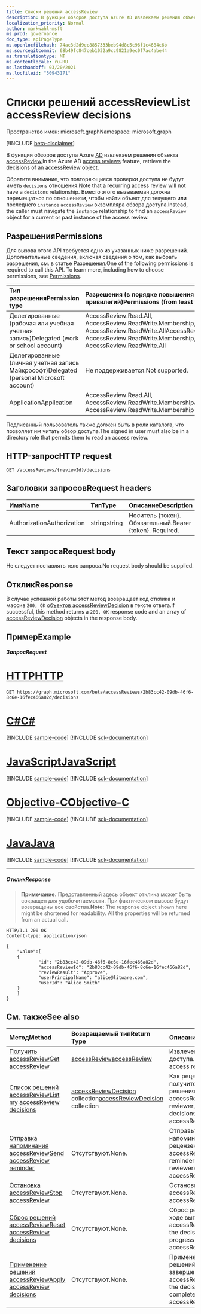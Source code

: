```yaml
---
title: Списки решений accessReview
description: В функции обзоров доступа Azure AD извлекаем решения объекта accessReview.
localization_priority: Normal
author: markwahl-msft
ms.prod: governance
doc_type: apiPageType
ms.openlocfilehash: 74ac3d2d9ec8857333beb94d8c5c96f1c4684c6b
ms.sourcegitcommit: 68b49fc847ceb1032a9cc9821a9ec0f7ac4abe44
ms.translationtype: MT
ms.contentlocale: ru-RU
ms.lasthandoff: 03/20/2021
ms.locfileid: "50943171"
---
```

# <a name="list-accessreview-decisions"></a><span data-ttu-id="95ed9-103">Списки решений accessReview</span><span class="sxs-lookup"><span data-stu-id="95ed9-103">List accessReview decisions</span></span>

<span data-ttu-id="95ed9-104">Пространство имен: microsoft.graph</span><span class="sxs-lookup"><span data-stu-id="95ed9-104">Namespace: microsoft.graph</span></span>

[!INCLUDE [beta-disclaimer](../../includes/beta-disclaimer.md)]

<span data-ttu-id="95ed9-105">В функции обзоров доступа Azure [AD](../resources/accessreviews-root.md) извлекаем решения объекта [accessReview.](../resources/accessreview.md)</span><span class="sxs-lookup"><span data-stu-id="95ed9-105">In the Azure AD [access reviews](../resources/accessreviews-root.md) feature, retrieve the decisions of an [accessReview](../resources/accessreview.md) object.</span></span>

<span data-ttu-id="95ed9-106">Обратите внимание, что повторяющиеся проверки доступа не будут иметь `decisions` отношения.</span><span class="sxs-lookup"><span data-stu-id="95ed9-106">Note that a recurring access review will not have a `decisions` relationship.</span></span>  <span data-ttu-id="95ed9-107">Вместо этого вызываемая должна перемещаться по отношениям, чтобы найти объект для текущего или последнего `instance` `accessReview` экземпляра обзора доступа.</span><span class="sxs-lookup"><span data-stu-id="95ed9-107">Instead, the caller must navigate the `instance` relationship to find an `accessReview` object for a current or past instance of the access review.</span></span>

## <a name="permissions"></a><span data-ttu-id="95ed9-108">Разрешения</span><span class="sxs-lookup"><span data-stu-id="95ed9-108">Permissions</span></span>
<span data-ttu-id="95ed9-p102">Для вызова этого API требуется одно из указанных ниже разрешений. Дополнительные сведения, включая сведения о том, как выбрать разрешения, см. в статье [Разрешения](/graph/permissions-reference).</span><span class="sxs-lookup"><span data-stu-id="95ed9-p102">One of the following permissions is required to call this API. To learn more, including how to choose permissions, see [Permissions](/graph/permissions-reference).</span></span>

|<span data-ttu-id="95ed9-111">Тип разрешения</span><span class="sxs-lookup"><span data-stu-id="95ed9-111">Permission type</span></span>                        | <span data-ttu-id="95ed9-112">Разрешения (в порядке повышения привилегий)</span><span class="sxs-lookup"><span data-stu-id="95ed9-112">Permissions (from least to most privileged)</span></span>              |
|:--------------------------------------|:---------------------------------------------------------|
|<span data-ttu-id="95ed9-113">Делегированные (рабочая или учебная учетная запись)</span><span class="sxs-lookup"><span data-stu-id="95ed9-113">Delegated (work or school account)</span></span>     | <span data-ttu-id="95ed9-114">AccessReview.Read.All, AccessReview.ReadWrite.Membership, AccessReview.ReadWrite.All</span><span class="sxs-lookup"><span data-stu-id="95ed9-114">AccessReview.Read.All, AccessReview.ReadWrite.Membership, AccessReview.ReadWrite.All</span></span>  |
|<span data-ttu-id="95ed9-115">Делегированные (личная учетная запись Майкрософт)</span><span class="sxs-lookup"><span data-stu-id="95ed9-115">Delegated (personal Microsoft account)</span></span> | <span data-ttu-id="95ed9-116">Не поддерживается.</span><span class="sxs-lookup"><span data-stu-id="95ed9-116">Not supported.</span></span> |
|<span data-ttu-id="95ed9-117">Application</span><span class="sxs-lookup"><span data-stu-id="95ed9-117">Application</span></span>                            | <span data-ttu-id="95ed9-118">AccessReview.Read.All, AccessReview.ReadWrite.Membership</span><span class="sxs-lookup"><span data-stu-id="95ed9-118">AccessReview.Read.All, AccessReview.ReadWrite.Membership</span></span> |

 <span data-ttu-id="95ed9-119">Подписанный пользователь также должен быть в роли каталога, что позволяет им читать обзор доступа.</span><span class="sxs-lookup"><span data-stu-id="95ed9-119">The signed in user must also be in a directory role that permits them to read an access review.</span></span>

## <a name="http-request"></a><span data-ttu-id="95ed9-120">HTTP-запрос</span><span class="sxs-lookup"><span data-stu-id="95ed9-120">HTTP request</span></span>
<!-- { "blockType": "ignored" } -->
```http
GET /accessReviews/{reviewId}/decisions
```
## <a name="request-headers"></a><span data-ttu-id="95ed9-121">Заголовки запросов</span><span class="sxs-lookup"><span data-stu-id="95ed9-121">Request headers</span></span>
| <span data-ttu-id="95ed9-122">Имя</span><span class="sxs-lookup"><span data-stu-id="95ed9-122">Name</span></span>         | <span data-ttu-id="95ed9-123">Тип</span><span class="sxs-lookup"><span data-stu-id="95ed9-123">Type</span></span>        | <span data-ttu-id="95ed9-124">Описание</span><span class="sxs-lookup"><span data-stu-id="95ed9-124">Description</span></span> |
|:-------------|:------------|:------------|
| <span data-ttu-id="95ed9-125">Authorization</span><span class="sxs-lookup"><span data-stu-id="95ed9-125">Authorization</span></span> | <span data-ttu-id="95ed9-126">string</span><span class="sxs-lookup"><span data-stu-id="95ed9-126">string</span></span> | <span data-ttu-id="95ed9-p103">Носитель \{токен\}. Обязательный.</span><span class="sxs-lookup"><span data-stu-id="95ed9-p103">Bearer \{token\}. Required.</span></span> |

## <a name="request-body"></a><span data-ttu-id="95ed9-129">Текст запроса</span><span class="sxs-lookup"><span data-stu-id="95ed9-129">Request body</span></span>
<span data-ttu-id="95ed9-130">Не следует поставлять тело запроса.</span><span class="sxs-lookup"><span data-stu-id="95ed9-130">No request body should be supplied.</span></span>

## <a name="response"></a><span data-ttu-id="95ed9-131">Отклик</span><span class="sxs-lookup"><span data-stu-id="95ed9-131">Response</span></span>
<span data-ttu-id="95ed9-132">В случае успешной работы этот метод возвращает код отклика и массив `200, OK` [объектов accessReviewDecision](../resources/accessreviewdecision.md) в тексте ответа.</span><span class="sxs-lookup"><span data-stu-id="95ed9-132">If successful, this method returns a `200, OK` response code and an array of [accessReviewDecision](../resources/accessreviewdecision.md) objects in the response body.</span></span>

## <a name="example"></a><span data-ttu-id="95ed9-133">Пример</span><span class="sxs-lookup"><span data-stu-id="95ed9-133">Example</span></span>
##### <a name="request"></a><span data-ttu-id="95ed9-134">Запрос</span><span class="sxs-lookup"><span data-stu-id="95ed9-134">Request</span></span>


# <a name="http"></a>[<span data-ttu-id="95ed9-135">HTTP</span><span class="sxs-lookup"><span data-stu-id="95ed9-135">HTTP</span></span>](#tab/http)
<!-- {
  "blockType": "request",
  "name": "get_accessReview_decisions_1"
}-->
```msgraph-interactive
GET https://graph.microsoft.com/beta/accessReviews/2b83cc42-09db-46f6-8c6e-16fec466a82d/decisions
```
# <a name="c"></a>[<span data-ttu-id="95ed9-136">C#</span><span class="sxs-lookup"><span data-stu-id="95ed9-136">C#</span></span>](#tab/csharp)
[!INCLUDE [sample-code](../includes/snippets/csharp/get-accessreview-decisions-1-csharp-snippets.md)]
[!INCLUDE [sdk-documentation](../includes/snippets/snippets-sdk-documentation-link.md)]

# <a name="javascript"></a>[<span data-ttu-id="95ed9-137">JavaScript</span><span class="sxs-lookup"><span data-stu-id="95ed9-137">JavaScript</span></span>](#tab/javascript)
[!INCLUDE [sample-code](../includes/snippets/javascript/get-accessreview-decisions-1-javascript-snippets.md)]
[!INCLUDE [sdk-documentation](../includes/snippets/snippets-sdk-documentation-link.md)]

# <a name="objective-c"></a>[<span data-ttu-id="95ed9-138">Objective-C</span><span class="sxs-lookup"><span data-stu-id="95ed9-138">Objective-C</span></span>](#tab/objc)
[!INCLUDE [sample-code](../includes/snippets/objc/get-accessreview-decisions-1-objc-snippets.md)]
[!INCLUDE [sdk-documentation](../includes/snippets/snippets-sdk-documentation-link.md)]

# <a name="java"></a>[<span data-ttu-id="95ed9-139">Java</span><span class="sxs-lookup"><span data-stu-id="95ed9-139">Java</span></span>](#tab/java)
[!INCLUDE [sample-code](../includes/snippets/java/get-accessreview-decisions-1-java-snippets.md)]
[!INCLUDE [sdk-documentation](../includes/snippets/snippets-sdk-documentation-link.md)]

---


##### <a name="response"></a><span data-ttu-id="95ed9-140">Отклик</span><span class="sxs-lookup"><span data-stu-id="95ed9-140">Response</span></span>
><span data-ttu-id="95ed9-p104">**Примечание.** Представленный здесь объект отклика может быть сокращен для удобочитаемости. При фактическом вызове будут возвращены все свойства.</span><span class="sxs-lookup"><span data-stu-id="95ed9-p104">**Note:** The response object shown here might be shortened for readability. All the properties will be returned from an actual call.</span></span>
<!-- {
  "blockType": "response",
  "truncated": true,
  "@odata.type": "microsoft.graph.accessReviewDecision",
  "isCollection": "true"
} -->
```http
HTTP/1.1 200 OK
Content-type: application/json

{
    "value":[
    {
            "id": "2b83cc42-09db-46f6-8c6e-16fec466a82d",
            "accessReviewId": "2b83cc42-09db-46f6-8c6e-16fec466a82d",
            "reviewResult": "Approve",
            "userPrincipalName": "alice@litware.com",
            "userId": "Alice Smith"
    }
    ]
}
```

## <a name="see-also"></a><span data-ttu-id="95ed9-143">См. также</span><span class="sxs-lookup"><span data-stu-id="95ed9-143">See also</span></span>

| <span data-ttu-id="95ed9-144">Метод</span><span class="sxs-lookup"><span data-stu-id="95ed9-144">Method</span></span>           | <span data-ttu-id="95ed9-145">Возвращаемый тип</span><span class="sxs-lookup"><span data-stu-id="95ed9-145">Return Type</span></span>    |<span data-ttu-id="95ed9-146">Описание</span><span class="sxs-lookup"><span data-stu-id="95ed9-146">Description</span></span>|
|:---------------|:--------|:----------|
|[<span data-ttu-id="95ed9-147">Получить accessReview</span><span class="sxs-lookup"><span data-stu-id="95ed9-147">Get accessReview</span></span>](accessreview-get.md) |  [<span data-ttu-id="95ed9-148">accessReview</span><span class="sxs-lookup"><span data-stu-id="95ed9-148">accessReview</span></span>](../resources/accessreview.md) |  <span data-ttu-id="95ed9-149">Извлечение обзора доступа.</span><span class="sxs-lookup"><span data-stu-id="95ed9-149">Retrieve an access review.</span></span> |
|[<span data-ttu-id="95ed9-150">Список решений accessReview</span><span class="sxs-lookup"><span data-stu-id="95ed9-150">List my accessReview decisions</span></span>](accessreview-listmydecisions.md) |        <span data-ttu-id="95ed9-151">[accessReviewDecision](../resources/accessreviewdecision.md) collection</span><span class="sxs-lookup"><span data-stu-id="95ed9-151">[accessReviewDecision](../resources/accessreviewdecision.md) collection</span></span>|    <span data-ttu-id="95ed9-152">Как рецензент, получите мои решения accessReview.</span><span class="sxs-lookup"><span data-stu-id="95ed9-152">As a reviewer, get my decisions of an accessReview.</span></span>|
|[<span data-ttu-id="95ed9-153">Отправка напоминания accessReview</span><span class="sxs-lookup"><span data-stu-id="95ed9-153">Send accessReview reminder</span></span>](accessreview-sendreminder.md) |       <span data-ttu-id="95ed9-154">Отсутствуют.</span><span class="sxs-lookup"><span data-stu-id="95ed9-154">None.</span></span>   |   <span data-ttu-id="95ed9-155">Отправьте напоминание рецензентам accessReview.</span><span class="sxs-lookup"><span data-stu-id="95ed9-155">Send a reminder to the reviewers of an accessReview.</span></span> |
|[<span data-ttu-id="95ed9-156">Остановка accessReview</span><span class="sxs-lookup"><span data-stu-id="95ed9-156">Stop accessReview</span></span>](accessreview-stop.md) |        <span data-ttu-id="95ed9-157">Отсутствуют.</span><span class="sxs-lookup"><span data-stu-id="95ed9-157">None.</span></span>   |   <span data-ttu-id="95ed9-158">Остановите accessReview.</span><span class="sxs-lookup"><span data-stu-id="95ed9-158">Stop an accessReview.</span></span> |
|[<span data-ttu-id="95ed9-159">Сброс решений accessReview</span><span class="sxs-lookup"><span data-stu-id="95ed9-159">Reset accessReview decisions</span></span>](accessreview-reset.md) |        <span data-ttu-id="95ed9-160">Отсутствуют.</span><span class="sxs-lookup"><span data-stu-id="95ed9-160">None.</span></span>   |   <span data-ttu-id="95ed9-161">Сброс решений в ходе выполнения accessReview.</span><span class="sxs-lookup"><span data-stu-id="95ed9-161">Reset the decisions in an in-progress accessReview.</span></span>|
|[<span data-ttu-id="95ed9-162">Применение решений accessReview</span><span class="sxs-lookup"><span data-stu-id="95ed9-162">Apply accessReview decisions</span></span>](accessreview-apply.md) |        <span data-ttu-id="95ed9-163">Отсутствуют.</span><span class="sxs-lookup"><span data-stu-id="95ed9-163">None.</span></span>   |   <span data-ttu-id="95ed9-164">Применение решений из завершенного accessReview.</span><span class="sxs-lookup"><span data-stu-id="95ed9-164">Apply the decisions from a completed accessReview.</span></span>|


<!--
{
  "type": "#page.annotation",
  "description": "Get accessReview decisions",
  "keywords": "",
  "section": "documentation",
  "tocPath": "",
  "suppressions": [
  ]
}
-->


